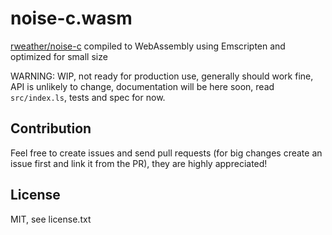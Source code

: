 # noise-c.wasm
[rweather/noise-c](https://github.com/rweather/noise-c) compiled to WebAssembly using Emscripten and optimized for small size

WARNING: WIP, not ready for production use, generally should work fine, API is unlikely to change, documentation will be here soon, read `src/index.ls`, tests and spec for now.

## Contribution
Feel free to create issues and send pull requests (for big changes create an issue first and link it from the PR), they are highly appreciated!

## License
MIT, see license.txt
